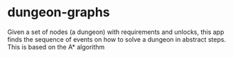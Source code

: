 # dungeon-graphs
Given a set of nodes (a dungeon) with requirements and unlocks, this app finds the sequence of events on how to solve a dungeon in abstract steps. This is based on the A* algorithm
